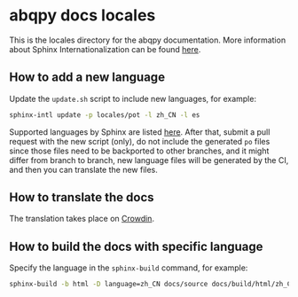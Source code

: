# abqpy docs locales

This is the locales directory for the abqpy documentation. More information about Sphinx Internationalization can be found [here](https://www.sphinx-doc.org/en/master/usage/advanced/intl.html).

## How to add a new language

Update the `update.sh` script to include new languages, for example:

```sh
sphinx-intl update -p locales/pot -l zh_CN -l es
```
Supported languages by Sphinx are listed [here](https://www.sphinx-doc.org/en/master/usage/configuration.html#confval-language).
After that, submit a pull request with the new script (only), do not include the generated `po` files since those files need to be backported to other branches, and it might differ from branch to branch, new language files will be generated by the CI, and then you can translate the new files. 

## How to translate the docs

The translation takes place on [Crowdin](https://crowdin.com/project/abqpy).

## How to build the docs with specific language

Specify the language in the `sphinx-build` command, for example:

```sh
sphinx-build -b html -D language=zh_CN docs/source docs/build/html/zh_CN
```
